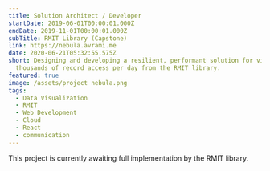 ```yaml
---
title: Solution Architect / Developer
startDate: 2019-06-01T00:00:01.000Z
endDate: 2019-11-01T00:00:01.000Z
subTitle: RMIT Library (Capstone)
link: https://nebula.avrami.me
date: 2020-06-21T05:32:55.575Z
short: Designing and developing a resilient, performant solution for visualizing
  thousands of record access per day from the RMIT library.
featured: true
image: /assets/project nebula.png
tags:
  - Data Visualization
  - RMIT
  - Web Development
  - Cloud
  - React
  - communication
---
```

This project is currently awaiting full implementation by the RMIT library.
